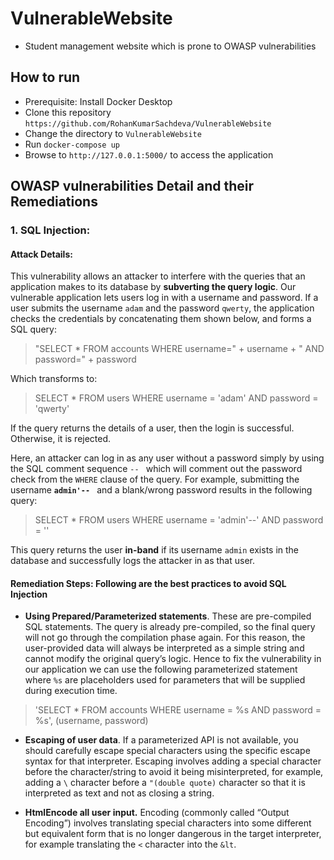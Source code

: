 # VulnerableWebsite
* Student management website which is prone to OWASP vulnerabilities

## How to run
* Prerequisite: Install Docker Desktop
* Clone this repository `https://github.com/RohanKumarSachdeva/VulnerableWebsite`
* Change the directory to `VulnerableWebsite`
* Run `docker-compose up`
* Browse to `http://127.0.0.1:5000/` to access the application

## OWASP vulnerabilities Detail and their Remediations
### 1. SQL Injection:
#### Attack Details:
This vulnerability allows an attacker to interfere with the queries that an application makes to its database by
**subverting the query logic**.
Our vulnerable application lets users log in with a username and password. If a user submits the username `adam` and the password `qwerty`, the application checks the credentials by concatenating them shown below, and forms a SQL query:
> "SELECT * FROM accounts WHERE username=" + username + " AND password=" + password

Which transforms to:
> SELECT * FROM users WHERE username = 'adam' AND password = 'qwerty'

If the query returns the details of a user, then the login is successful. Otherwise, it is rejected.

Here, an attacker can log in as any user without a password simply by using the SQL comment sequence `-- ` which will comment out the password check from the `WHERE` clause of the query. For example, submitting the username **`admin'-- `** and a blank/wrong password results in the following query:
> SELECT * FROM users WHERE username = 'admin'--' AND password = ''

This query returns the user **in-band** if its username `admin` exists in the database and successfully logs the attacker in as that user.

#### Remediation Steps: Following are the best practices to avoid SQL Injection
* **Using Prepared/Parameterized statements**. These are pre-compiled SQL statements. The query is already pre-compiled, so the final query will not go through the compilation phase again. For this reason, the user-provided data will always be interpreted as a simple string and cannot modify the original query’s logic. Hence to fix the vulnerability in our application we can use the following parameterized statement where `%s` are placeholders used for parameters that will be supplied during execution time.
> 'SELECT * FROM accounts WHERE username = %s AND password = %s', (username, password)

* **Escaping of user data**. If a parameterized API is not available, you should carefully escape special characters using the specific escape syntax for that interpreter. Escaping involves adding a special character before the character/string to avoid it being misinterpreted, for example, adding a `\` character before a `"(double quote)` character so that it is interpreted as text and not as closing a string.

* **HtmlEncode all user input.** Encoding (commonly called “Output Encoding”) involves translating special characters into some different but equivalent form that is no longer dangerous in the target interpreter, for example translating the `<` character into the `&lt`.